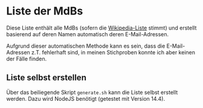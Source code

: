 # Liste der MdBs

Diese Liste enthält alle MdBs (sofern die [Wikipedia-Liste](<https://de.wikipedia.org/wiki/Liste_der_Mitglieder_des_Deutschen_Bundestages_(19._Wahlperiode)>) stimmt) und erstellt basierend auf deren Namen automatisch deren E-Mail-Adressen.

Aufgrund dieser automatischen Methode kann es sein, dass die E-Mail-Adressen z.T. fehlerhaft sind, in meinen Stichproben konnte ich aber keinen der Fälle finden.

## Liste selbst erstellen
Über das beiliegende Skript `generate.sh` kann die Liste selbst erstellt werden. Dazu wird NodeJS benötigt (getestet mit Version 14.4).